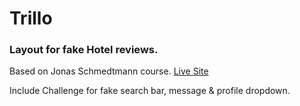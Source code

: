 # Trillo

### Layout for fake Hotel reviews.

Based on Jonas Schmedtmann course. [Live Site](https://trillo-okcomputer.netlify.app/)

Include Challenge for fake search bar, message & profile dropdown.
